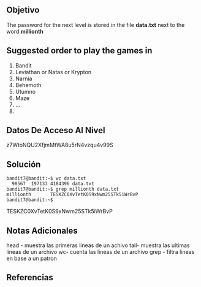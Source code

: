 ## Objetivo

The password for the next level is stored in the file **data.txt** next to the word **millionth**

## Suggested order to play the games in

1. Bandit
2. Leviathan or Natas or Krypton
3. Narnia
4. Behemoth
5. Utumno
6. Maze
7. …
8. 
## Datos De Acceso Al Nivel
z7WtoNQU2XfjmMtWA8u5rN4vzqu4v99S
## Solución
```
bandit7@bandit:~$ wc data.txt
  98567  197133 4184396 data.txt
bandit7@bandit:~$ grep millionth data.txt
millionth       TESKZC0XvTetK0S9xNwm25STk5iWrBvP
bandit7@bandit:~$
```
TESKZC0XvTetK0S9xNwm25STk5iWrBvP
## Notas Adicionales
head - muestra las primeras lineas de un achivo
tail- muestra las ultimas lineas de un archivo 
wc- cuenta las lineas de un archivo
grep - filtra lineas en base a un patron
## Referencias

